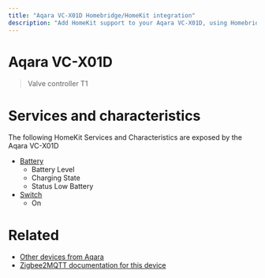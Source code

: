 ```yaml
---
title: "Aqara VC-X01D Homebridge/HomeKit integration"
description: "Add HomeKit support to your Aqara VC-X01D, using Homebridge, Zigbee2MQTT and homebridge-z2m."
---
```

<!---
This file has been GENERATED using src/docgen/docgen.ts
DO NOT EDIT THIS FILE MANUALLY!
-->
# Aqara VC-X01D
> Valve controller T1


# Services and characteristics
The following HomeKit Services and Characteristics are exposed by
the Aqara VC-X01D

* [Battery](../../battery.md)
  * Battery Level
  * Charging State
  * Status Low Battery
* [Switch](../../switch.md)
  * On


# Related
* [Other devices from Aqara](../index.md#aqara)
* [Zigbee2MQTT documentation for this device](https://www.zigbee2mqtt.io/devices/VC-X01D.html)